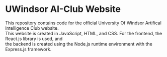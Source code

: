 <h1>UWindsor AI-Club Website</h1>
<p>This repository contains code for the official University Of Windsor Artifical Intelligence Club website.<br/>
This website is created in JavaScript, HTML, and CSS. For the frontend, the React.js library is used, and <br/>
the backend is created using the Node.js runtime environment with the Express.js framework.</p>
